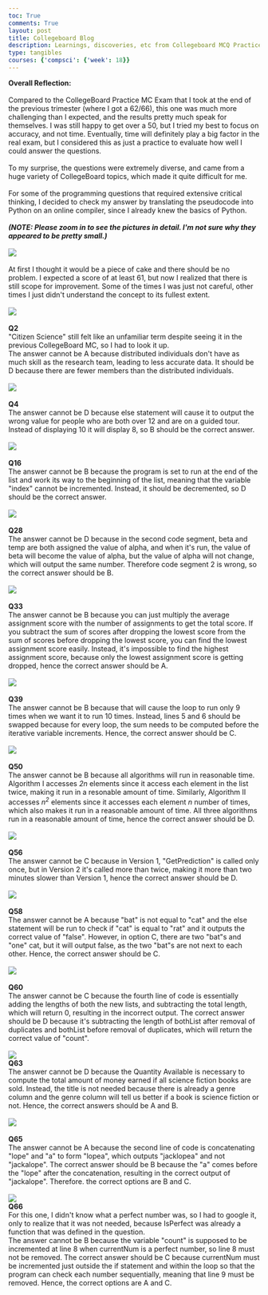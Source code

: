 ```yaml
---
toc: True
comments: True
layout: post
title: Collegeboard Blog
description: Learnings, discoveries, etc from Collegeboard MCQ Practice Exam
type: tangibles
courses: {'compsci': {'week': 18}}
---
```


__Overall Reflection:__
<br>
<br>
Compared to the CollegeBoard Practice MC Exam that I took at the end of the previous trimester (where I got a 62/66), this one was much more challenging than I expected, and the results pretty much speak for themselves. I was still happy to get over a 50, but I tried my best to focus on accuracy, and not time. Eventually, time will definitely play a big factor in the real exam, but I considered this as just a practice to evaluate how well I could answer the questions.
<br>
<br>
To my surprise, the questions were extremely diverse, and came from a huge variety of CollegeBoard topics, which made it quite difficult for me.
<br>
<br>
For some of the programming questions that required extensive critical thinking, I decided to check my answer by translating the pseudocode into Python on an online compiler, since I already knew the basics of Python.
<br>
<br>
__*(NOTE: Please zoom in to see the pictures in detail. I'm not sure why they appeared to be pretty small.)*__
<br>
<br>
<img src="/student2/images/collegeboard/cbscore.png">
<br>
<br>
At first I thought it would be a piece of cake and there should be no problem. I expected a score of at least 61, but now I realized that there is still scope for improvement. Some of the times I was just not careful, other times I just didn't understand the concept to its fullest extent.
<br>
<br>
<img src="/student2/images/collegeboard/Q2correction.png">
<br>
<br>
__Q2__ 
<br>
"Citizen Science" still felt like an unfamiliar term despite seeing it in the previous CollegeBoard MC, so I had to look it up.
<br>
The answer cannot be A because distributed individuals don't have as much skill as the research team, leading to less accurate data. It should be D because there are fewer members than the distributed individuals.
<br>
<br>
<img src="/student2/images/collegeboard/Q10correction.png">
<br>
<br>
__Q4__
<br>
The answer cannot be D because else statement will cause it to output the wrong value for people who are both over 12 and are on a guided tour. Instead of displaying 10 it will display 8, so B should be the correct answer.
<br>
<br>
<img src="/student2/images/collegeboard/Q16correction.png">
<br>
<br>
__Q16__
<br>
The answer cannot be B because the program is set to run at the end of the list and work its way to the beginning of the list, meaning that the variable "index" cannot be incremented. Instead, it should be decremented, so D should be the correct answer.
<br>
<br>
<img src="/student2/images/collegeboard/Q28correction.png">
<br>
<br>
__Q28__
<br>
The answer cannot be D because in the second code segment, beta and temp are both assigned the value of alpha, and when it's run, the value of beta will become the value of alpha, but the value of alpha will not change, which will output the same number. Therefore code segment 2 is wrong, so the correct answer should be B.
<br>
<br>
<img src="/student2/images/collegeboard/Q33correction.png">
<br>
<br>
__Q33__
<br>
The answer cannot be B because you can just multiply the average assignment score with the number of assignments to get the total score. If you subtract the sum of scores after dropping the lowest score from the sum of scores before dropping the lowest score, you can find the lowest assignment score easily. Instead, it's impossible to find the highest assignment score, because only the lowest assignment score is getting dropped, hence the correct answer should be A.
<br>
<br>
<img src="/student2/images/collegeboard/Q39correction.png">
<br>
<br>
__Q39__
<br>
The answer cannot be B because that will cause the loop to run only 9 times when we want it to run 10 times. Instead, lines 5 and 6 should be swapped because for every loop, the sum needs to be computed before the iterative variable increments. Hence, the correct answer should be C.
<br>
<br>
<img src="/student2/images/collegeboard/Q50correction.png">
<br>
<br>
__Q50__
<br>
The answer cannot be B because all algorithms will run in reasonable time. Algorithm I accesses *2n* elements since it access each element in the list twice, making it run in a resonable amount of time. Similarly, Algorithm II accesses *n*<sup>*2*</sup> elements since it accesses each element *n* number of times, which also makes it run in a reasonable amount of time. All three algorithms run in a reasonable amount of time, hence the correct answer should be D.
<br>
<br>
<img src="/student2/images/collegeboard/Q56correction.png">
<br>
<br>
__Q56__
<br>
The answer cannot be C because in Version 1, "GetPrediction" is called only once, but in Version 2 it's called more than twice, making it more than two minutes slower than Version 1, hence the correct answer should be D.
<br>
<br>
<img src="/student2/images/collegeboard/Q58correction.png">
<br>
<br>
__Q58__
<br>
The answer cannot be A because "bat" is not equal to "cat" and the else statement will be run to check if "cat" is equal to "rat" and it outputs the correct value of "false". However, in option C, there are two "bat"s and "one" cat, but it will output false, as the two "bat"s are not next to each other. Hence, the correct answer should be C.
<br>
<br>
<img src="/student2/images/collegeboard/Q60correction.png">
<br>
<br>
__Q60__
<br>
The answer cannot be C because the fourth line of code is essentially adding the lengths of both the new lists, and subtracting the total length, which will return 0, resulting in the incorrect output. The correct answer should be D because it's subtracting the length of bothList after removal of duplicates and bothList before removal of duplicates, which will return the correct value of "count". 
<br>
<br>
<img src="/student2/images/collegeboard/Q63correction.png">
<br>
__Q63__
<br>
The answer cannot be D because the Quantity Available is necessary to compute the total amount of money earned if all science fiction books are sold. Instead, the title is not needed because there is already a genre column and the genre column will tell us better if a book is science fiction or not. Hence, the correct answers should be A and B.
<br>
<br>
<img src="/student2/images/collegeboard/Q65correction.png">
<br>
<br>
__Q65__
<br>
The answer cannot be A because the second line of code is concatenating "lope" and "a" to form "lopea", which outputs "jacklopea" and not "jackalope". The correct answer should be B because the "a" comes before the "lope" after the concatenation, resulting in the correct output of "jackalope". Therefore. the correct options are B and C.
<br>
<br>
<img src="/student2/images/collegeboard/Q66correction.png">
<br>
__Q66__
<br>
For this one, I didn't know what a perfect number was, so I had to google it, only to realize that it was not needed, because IsPerfect was already a function that was defined in the question.
<br>
The answer cannot be B because the variable "count" is supposed to be incremented at line 8 when currentNum is a perfect number, so line 8 must not be removed. The correct answer should be C because currentNum must be incremented just outside the if statement and within the loop so that the program can check each number sequentially, meaning that line 9 must be removed. Hence, the correct options are A and C.